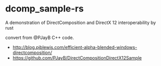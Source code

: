 # dcomp_sample-rs
A demonstration of DirectComposition and DirectX 12 interoperability by rust

convert from @PJayB C++ code.

* http://blog.pjblewis.com/efficient-alpha-blended-windows-directcomposition/
* https://github.com/PJayB/DirectCompositionDirectX12Sample
